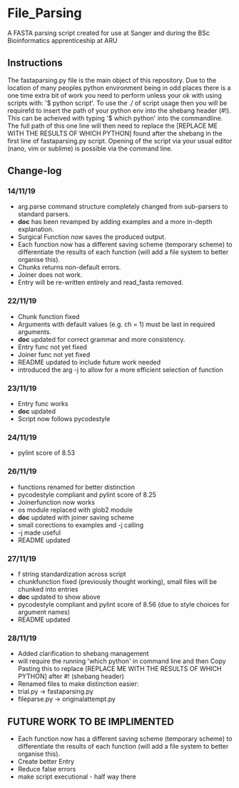 # File_Parsing
A FASTA parsing script created for use at Sanger and during the BSc Bioinformatics apprenticeship at ARU

## Instructions
The fastaparsing.py file is the main object of this repository. Due to the location of many peoples python environment being in odd places there is a one time extra bit of work you need to perform unless your ok with using scripts with: '$ python script'.
To use the ./ of script usage then you will be requirefd to insert the path of your python env into the shebang header (#!).
This can be acheived with typing '$ which python' into the commandline. The full path of this one line will then need to replace the [REPLACE ME WITH THE RESULTS OF WHICH PYTHON] found after the shebang in the first line of fastaparsing.py script.
Opening of the script via your usual editor (nano, vim or sublime) is possible via the command line.

## Change-log

### 14/11/19
- arg.parse command structure completely changed from sub-parsers to standard parsers.
- __doc__ has been revamped by adding examples and a more
  in-depth explanation.
- Surgical Function now saves the produced output.
- Each function now has a different saving scheme (temporary
  scheme) to differentiate the results of each function (will add a file system to better organise this).
- Chunks returns non-default errors.
- Joiner does not work.
- Entry will be re-written entirely and read_fasta removed.

### 22/11/19	
- Chunk function fixed
- Arguments with default values (e.g. ch = 1) must be last in required arguments.
- __doc__ updated for correct grammar and more consistency.
- Entry func not yet fixed
- Joiner func not yet fixed
- README updated to include future work needed
- introduced the arg -j to allow for a more efficient selection
  of function

### 23/11/19	
- Entry func works
- __doc__ updated
- Script now follows pycodestyle

### 24/11/19	
- pylint score of 8.53

### 26/11/19	
- functions renamed for better distinction
- pycodestyle compliant and pylint score of 8.25
- Joinerfunction now works
- os module replaced with glob2 module
- __doc__ updated with joiner saving scheme
- small corections to examples and -j calling
- -j made useful
- README updated

### 27/11/19	
- f string standardization across script
- chunkfunction fixed (previously thought working), small files will be chunked into entries
- __doc__ updated to show above
- pycodestyle compliant and pylint score of 8.56 (due to style choices for argument names)
- README updated

### 28/11/19	
- Added clarification to shebang management
- will require the running 'which python' in command line and then Copy Pasting this to replace 
[REPLACE ME WITH THE RESULTS OF WHICH PYTHON] after #! (shebang header)
- Renamed files to make distinction easier:
- trial.py -> fastaparsing.py
- fileparse.py -> originalattempt.py

## FUTURE WORK TO BE IMPLIMENTED
- Each function now has a different saving scheme (temporary
  scheme) to differentiate the results of each function (will add a file system to better organise this).
- Create better Entry
- Reduce false errors
- make script executional - half way there 
